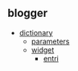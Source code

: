 ## blogger
- [dictionary](https://rizkysaskiaputra.github.io/blogger/dictionary/)
  - [parameters](https://rizkysaskiaputra.github.io/blogger/dictionary/parameters/)
  - [widget](https://rizkysaskiaputra.github.io/blogger/dictionary/widget/)
    - [entri](https://rizkysaskiaputra.github.io/blogger/dictionary/widget/entri/)

